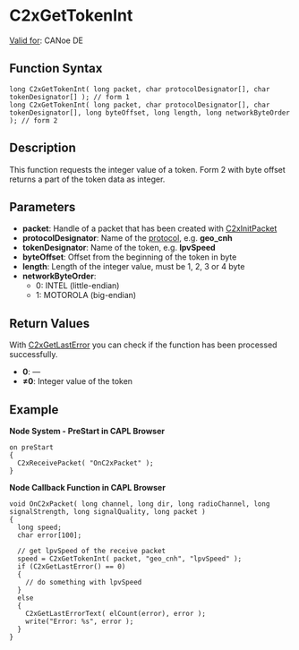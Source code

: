 # C2xGetTokenInt

[Valid for](../../../Shared/FeatureAvailability.md): CANoe DE

## Function Syntax

```plaintext
long C2xGetTokenInt( long packet, char protocolDesignator[], char tokenDesignator[] ); // form 1
long C2xGetTokenInt( long packet, char protocolDesignator[], char tokenDesignator[], long byteOffset, long length, long networkByteOrder ); // form 2
```

## Description

This function requests the integer value of a token. Form 2 with byte offset returns a part of the token data as integer.

## Parameters

- **packet**: Handle of a packet that has been created with [C2xInitPacket](CAPLfunctionC2xInitPacket.md)
- **protocolDesignator**: Name of the [protocol](../../../CANoeCANalyzer/Car2x/protocols/protocoloverviewCar2x.md), e.g. **geo_cnh**
- **tokenDesignator**: Name of the token, e.g. **lpvSpeed**
- **byteOffset**: Offset from the beginning of the token in byte
- **length**: Length of the integer value, must be 1, 2, 3 or 4 byte
- **networkByteOrder**:
  - 0: INTEL (little-endian)
  - 1: MOTOROLA (big-endian)

## Return Values

With [C2xGetLastError](CAPLfunctionC2xGetLastError.md) you can check if the function has been processed successfully.

- **0**: —
- **≠0**: Integer value of the token

## Example

**Node System - PreStart in CAPL Browser**

```plaintext
on preStart
{
  C2xReceivePacket( "OnC2xPacket" );
}
```

**Node Callback Function in CAPL Browser**

```plaintext
void OnC2xPacket( long channel, long dir, long radioChannel, long signalStrength, long signalQuality, long packet )
{
  long speed;
  char error[100];

  // get lpvSpeed of the receive packet
  speed = C2xGetTokenInt( packet, "geo_cnh", "lpvSpeed" );
  if (C2xGetLastError() == 0)
  {
    // do something with lpvSpeed
  }
  else
  {
    C2xGetLastErrorText( elCount(error), error );
    write("Error: %s", error );
  }
}
```

```markdown
